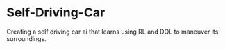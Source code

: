 # Self-Driving-Car
Creating a self driving car ai that learns using RL and DQL to maneuver its surroundings.
